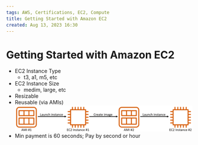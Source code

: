 ```yaml
---
tags: AWS, Certifications, EC2, Compute
title: Getting Started with Amazon EC2
created: Aug 13, 2023 16:30
---
```


# Getting Started with Amazon EC2

- EC2 Instance Type
  - t3, a1, m5, etc
- EC2 Instance Size
  - medim, large, etc
- Resizable
- Reusable (via AMIs)
  ![ec2-ami](assets/images/ec2-ami.png)
- Min payment is 60 seconds; Pay by second or hour
